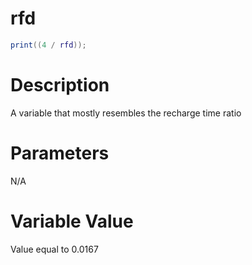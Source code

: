 # rfd

```lua
print((4 / rfd));
```

# Description

A variable that mostly resembles the recharge time ratio

# Parameters

N/A

# Variable Value

Value equal to 0.0167